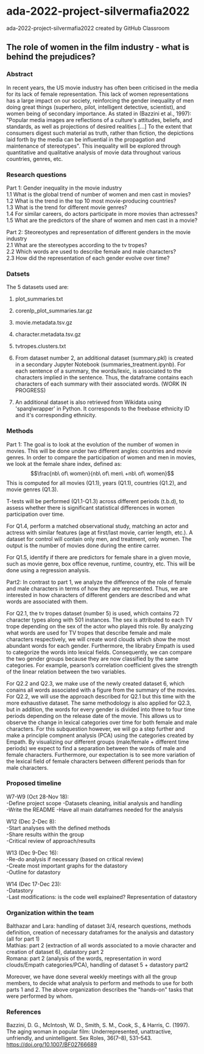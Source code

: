 # ada-2022-project-silvermafia2022
ada-2022-project-silvermafia2022 created by GitHub Classroom

## The role of women in the film industry - what is behind the prejudices?
### Abstract

In recent years, the US movie industry has often been criticised in the media for its lack of female representation. This lack of women representations has a large impact on our society, reinforcing the gender inequality of men doing great things (superhero, pilot, intelligent detective, scientist), and women being of secondary importance. As stated in (Bazzini et al., 1997): "Popular media images are reflections of a culture's attitudes, beliefs, and standards, as well as projections of desired realities [...] To the extent that consumers digest such material as truth, rather than fiction, the depictions laid forth by the media can be influential in the propagation and maintenance of stereotypes". 
This inequality will be explored through quantitative and qualitative analysis of movie data throughout various countries, genres, etc.

### Research questions
Part 1: Gender inequality in the movie industry  
1.1 What is the global trend of number of women and men cast in movies?  
1.2 What is the trend in the top 10 most movie-producing countries?  
1.3 What is the trend for different movie genres?  
1.4 For similar careers, do actors participate in more movies than actresses?  
1.5 What are the predictors of the share of women and men cast in a movie?

Part 2: Steoreotypes and representation of different genders in the movie industry  
2.1 What are the stereotypes according to the tv tropes?  
2.2 Which words are used to describe female and male characters?  
2.3 How did the representation of each gender evolve over time? 


### Datsets
The 5 datasets used are:

1. plot_summaries.txt
2. corenlp_plot_summaries.tar.gz
3. movie.metadata.tsv.gz
4. character.metadata.tsv.gz
5. tvtropes.clusters.txt

6. From dataset number 2, an additional dataset (summary.pkl) is created in a secondary Jupyter Notebook (summaries_treatment.ipynb). For each sentence of a summary, the words/lexic, is associated to the characters implied in the sentence. Thus, the dataframe contains each characters of each summary with their associated words. (WORK IN PROGRESS)
7. An additional dataset is also retrieved from Wikidata using 'sparqlwrapper' in Python. It corresponds to the freebase ethnicity ID and it's corresponding ethnicity.  


### Methods

Part 1: The goal is to look at the evolution of the number of women in movies. This will be done under two different angles: countries and movie genres.
In order to compare the participation of women and men in movies, we look at the female share index, defined as: 
$$\frac{nb\ of\ women}{nb\ of\ men\ +nb\ of\ women}$$ 
This is computed for all movies (Q1.1), years (Q1.1), countries (Q1.2), and movie genres (Q1.3). 


T-tests will be performed (Q1.1-Q1.3) across different periods (t.b.d), to assess whether there is significant statistical differences in women participation over time.

For Q1.4, perform a matched observational study, matching an actor and actress with similar features (age at first/last movie, carrier length, etc.). A dataset for control will contain only men, and treatment, only women. The output is the number of movies done during the entire carrer.   

For Q1.5, identify if there are predictors for female share in a given movie, such as movie genre, box office revenue, runtime, country, etc. This will be done using a regression analysis.

Part2: In contrast to part 1, we analyze the difference of the role of female and male characters in terms of how they are represented. Thus, we are interested in how characters of different genders are described and what words are associated with them.

For Q2.1, the tv tropes dataset (number 5) is used, which contains 72 character types along with 501 instances. The sex is attributed to each TV trope depending on the sex of the actor who played this role. By analyzing what words are used for TV tropes that describe female and male characters respectively, we will create word clouds which show the most abundant words for each gender. Furthermore, the librabry Empath is used to categorize the words into lexical fields. Consequently, we can compare the two gender groups because they are now classified by the same categories. For example, pearson’s correlation coefficient gives the strength of the linear relation between the two variables.

For Q2.2 and Q2.3, we make use of the newly created dataset 6, which conains all words associated with a figure from the summary of the movies. For Q2.2, we will use the approach described for Q2.1 but this time with the more exhaustive dataset. The same methodology is also applied for Q2.3, but in addition, the words for every gender is divided into three to four time periods depending on the release date of the movie. This allows us to observe the change in lexical categories over time for both female and male characters. For this subquestion however, we will go a step further and make a principle compnent analysis (PCA) using the categories created by Empath. By visualizing our different groups (male/female + different time periods) we expect to find a separation between the words of male and female characters. Furthermore, our expectation is to see more variation of the lexical field of female characters between different periods than for male characters.  


### Proposed timeline
W7-W9 (Oct 28-Nov 18):  
-Define project scope 
-Datasets cleaning, initial analysis and handling   
-Write the README
-Have all main dataframes needed for the analysis  

W12 (Dec 2-Dec 8):  
-Start analyses with the defined methods  
-Share results within the group  
-Critical review of approach/results  

W13 (Dec 9-Dec 16):  
-Re-do analysis if necessary (based on critical review)  
-Create most important graphs for the datastory  
-Outline for datastory  

W14 (Dec 17-Dec 23):  
-Datastory  
-Last modifications: is the code well explained? Representation of datastory  


### Organization within the team
Balthazar and Lara: handling of dataset 3/4, research questions, methods definition, creation of necessary dataframes for the analysis and datastory (all for part 1)  
Mathias: part 2 (extraction of all words associated to a movie character and creation of dataset 6), datastory part 2  
Romana: part 2 (analysis of the words, representation in word clouds/Empath categories/PCA), handling of dataset 5 + datastory part2  

Moreover, we have done several weekly meetings with all the group members, to decide what analysis to perform and methods to use for both parts 1 and 2. The above organization describes the "hands-on" tasks that were performed by whom.

### References
Bazzini, D. G., McIntosh, W. D., Smith, S. M., Cook, S., & Harris, C. (1997). The aging woman in popular film: Underrepresented, unattractive, unfriendly, and unintelligent. Sex Roles, 36(7–8), 531–543. https://doi.org/10.1007/BF02766689


